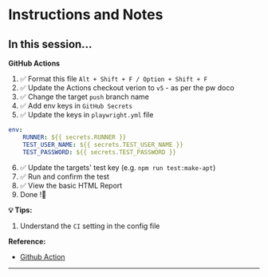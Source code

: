 # Instructions and Notes

## In this session...

**GitHub Actions**
1. ✅ Format this file `Alt + Shift + F / Option + Shift + F` 
2. ✅ Update the Actions checkout verion to `v5` - as per the pw doco
3. ✅ Change the target `push` branch name
4. ✅ Add env keys in `GitHub Secrets`
5. ✅ Update the keys in `playwright.yml` file

```yml
env:
    RUNNER: ${{ secrets.RUNNER }}
    TEST_USER_NAME: ${{ secrets.TEST_USER_NAME }}
    TEST_PASSWORD: ${{ secrets.TEST_PASSWORD }}
```
6. ✅ Update the targets' test key (e.g. `npm run test:make-apt`)
7. ✅ Run and confirm the test
8. ✅ View the basic HTML Report
9. Done !🎉

**💡 Tips:**
1. Understand the `CI` setting in the config file

**Reference:**
- [Github Action](https://docs.github.com/en/actions/concepts/workflows-and-actions/workflows)

---

